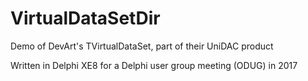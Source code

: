 # VirtualDataSetDir
Demo of DevArt's TVirtualDataSet, part of their UniDAC product

Written in Delphi XE8 for a Delphi user group meeting (ODUG) in 2017
